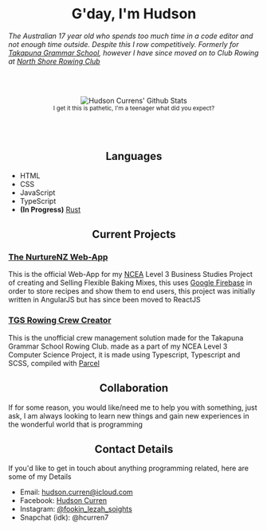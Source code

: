 <h1 align="center">G'day, I'm Hudson</h1>

<em>The Australian 17 year old who spends too much time in a code editor and not enough time outside. Despite this I row competitively. Formerly for [Takapuna Grammar School](https://tgsrowing.org.nz), however I have since moved on to Club Rowing at [North Shore Rowing Club](https://www.northshorerowing.club) </em>

<br /><br />

<div align="center">
  <img src="https://github-readme-stats.vercel.app/api?username=d3rpp&show_icons=true&theme=highcontrast" alt="Hudson Currens' Github Stats" />
</div>

<div align="center">
<sub>I get it this is pathetic, I'm a teenager what did you expect?</sub>
</div>

<br /><br />

<h2 align="center">Languages</h2>

  - HTML
  - CSS
  - JavaScript
  - TypeScript
  - **(In Progress)** [Rust](https://rust-lang.org)

<h2 align="center">Current Projects</h2>

### <a href="https://github.com/d3rpp/nnz" target="_blank">The NurtureNZ Web-App</a>
This is the official Web-App for my [NCEA](https://ncea.education.govt.nz) Level 3 Business Studies Project of creating and Selling Flexible Baking Mixes, this uses [Google Firebase](https://firebase.google.com) in order to store recipes and show them to end users, this project was initially written in AngularJS but has since been moved to ReactJS

<!-- --- -->

### <a href="https://github.com/d3rpp/tgs-crew-creator" target="_blank">TGS Rowing Crew Creator</a>
This is the unofficial crew management solution made for the Takapuna Grammar School Rowing Club. made as a part of my NCEA Level 3 Computer Science Project, it is made using Typescript, Typescript and SCSS, compiled with [Parcel](https://v2.parceljs.org)

<h2 align="center">Collaboration</h2>
If for some reason, you would like/need me to help you with something, just ask, I am always looking to learn new things and gain new experiences in the wonderful world that is programming

<h2 align="center">Contact Details</h2>
If you'd like to get in touch about anything programming related, here are some of my Details

  - Email: [hudson.curren@icloud.com](mailto:hudson.curren@icloud.com?subject=Github%20Contact)
  - Facebook: [Hudson Curren](https://www.facebook.com/FookinLehzahSoights)
  - Instagram: [@fookin_lezah_soights](https://www.instagram.com/fookin_lezah_soights/)
  - Snapchat (idk): @hcurren7

<!--
**d3rpp/d3rpp** is a ✨ _special_ ✨ repository because its `README.md` (this file) appears on your GitHub profile.

Here are some ideas to get you started:

- 🔭 I’m currently working on ...
- 🌱 I’m currently learning ...
- 👯 I’m looking to collaborate on ...
- 🤔 I’m looking for help with ...
- 💬 Ask me about ...
- 📫 How to reach me: ...
- 😄 Pronouns: ...
- ⚡ Fun fact: ...
-->
